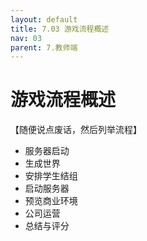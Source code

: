 ```yaml
---
layout: default
title: 7.03 游戏流程概述
nav: 03
parent: 7.教师端
---
```



# 游戏流程概述
【随便说点废话，然后列举流程】

* 服务器启动
* 生成世界
* 安排学生结组
* 启动服务器
* 预览商业环境
* 公司运营
* 总结与评分


